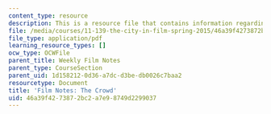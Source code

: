 ```yaml
---
content_type: resource
description: This is a resource file that contains information regarding the crowd.
file: /media/courses/11-139-the-city-in-film-spring-2015/46a39f4273872bc2a7e98749d2299037_MIT11_139S15_TheCrowd.pdf
file_type: application/pdf
learning_resource_types: []
ocw_type: OCWFile
parent_title: Weekly Film Notes
parent_type: CourseSection
parent_uid: 1d158212-0d36-a7dc-d3be-db0026c7baa2
resourcetype: Document
title: 'Film Notes: The Crowd'
uid: 46a39f42-7387-2bc2-a7e9-8749d2299037
---
```

